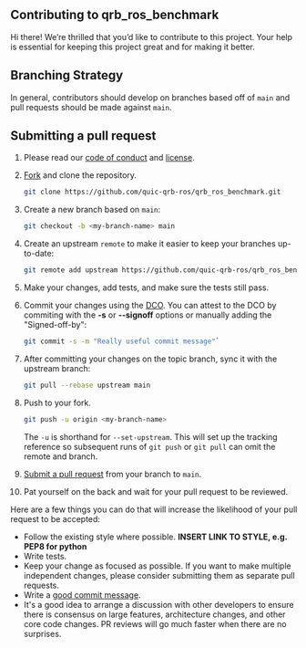 ## Contributing to qrb_ros_benchmark

Hi there!
We’re thrilled that you’d like to contribute to this project.
Your help is essential for keeping this project great and for making it better.

## Branching Strategy

In general, contributors should develop on branches based off of `main` and pull requests should be made against `main`.

## Submitting a pull request

1. Please read our [code of conduct](CODE-OF-CONDUCT.md) and [license](LICENSE).
2. [Fork](https://github.com/quic-qrb-ros/qrb_ros_benchmark/fork) and clone the repository.
    
    ```bash
    git clone https://github.com/quic-qrb-ros/qrb_ros_benchmark.git
    ``` 

3. Create a new branch based on `main`:

    ```bash 
    git checkout -b <my-branch-name> main
    ```

4. Create an upstream `remote` to make it easier to keep your branches up-to-date:

    ```bash
    git remote add upstream https://github.com/quic-qrb-ros/qrb_ros_benchmark.git
    ```

5. Make your changes, add tests, and make sure the tests still pass.
6. Commit your changes using the [DCO](http://developercertificate.org/). You can attest to the DCO by commiting with the **-s** or **--signoff** options or manually adding the "Signed-off-by":
    
    ```bash
    git commit -s -m "Really useful commit message"`
    ```

7. After committing your changes on the topic branch, sync it with the upstream branch:

    ```bash
    git pull --rebase upstream main
    ```

8. Push to your fork.

    ```bash
    git push -u origin <my-branch-name>
    ```

    The `-u` is shorthand for `--set-upstream`. This will set up the tracking reference so subsequent runs of `git push` or `git pull` can omit the remote and branch.

9. [Submit a pull request](https://github.com/quic-qrb-ros/qrb_ros_benchmark/pulls) from your branch to `main`.
10. Pat yourself on the back and wait for your pull request to be reviewed.

Here are a few things you can do that will increase the likelihood of your pull request to be accepted:

- Follow the existing style where possible. **INSERT LINK TO STYLE, e.g. PEP8 for python**
- Write tests.
- Keep your change as focused as possible.
  If you want to make multiple independent changes, please consider submitting them as separate pull requests.
- Write a [good commit message](http://tbaggery.com/2008/04/19/a-note-about-git-commit-messages.html).
- It's a good idea to arrange a discussion with other developers to ensure there is consensus on large features, architecture changes, and other core code changes. PR reviews will go much faster when there are no surprises.
